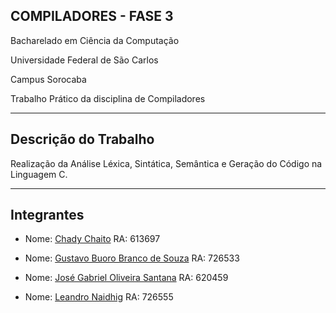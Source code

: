 ## COMPILADORES - FASE 3

Bacharelado em Ciência da Computação

Universidade Federal de São Carlos

Campus Sorocaba

Trabalho Prático da disciplina de Compiladores

----

## Descrição do Trabalho

Realização da Análise Léxica, Sintática, Semântica e Geração do Código na Linguagem C.

----

## Integrantes

- Nome: [Chady Chaito](https://github.com/chadychaito) RA: 613697

- Nome: [Gustavo Buoro Branco de Souza](https://github.com/Gustavobbs/) RA: 726533

- Nome: [José Gabriel Oliveira Santana](https://github.com/Eetrexx/) RA: 620459

- Nome: [Leandro Naidhig](https://github.com/Leandro-Naidhig/) RA: 726555

